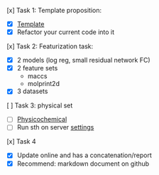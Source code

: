 [x] Task 1: Template proposition:
   - [x] [Template](https://github.com/gmum/toolkit/tree/master/example_dl_project)
   - [x] Refactor your current code into it

[x] Task 2: Featurization task:
   - [x] 2 models (log reg, small residual network FC)
   - [x] 2 feature sets
      - maccs
      - molprint2d
   - [x] 3 datasets

[ ] Task 3: physical set
   - [ ] [Physicochemical](https://github.com/richlewis42/scikit-chem/blob/master/skchem/features/physicochemical.py)
   - [ ] Run sth on server [settings](https://github.com/gmum/servers/settings)

[x] Task 4
   - [x] Update online and has a concatenation/report
   - [x] Recommend: markdown document on github

